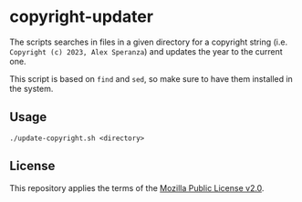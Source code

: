 # copyright-updater

The scripts searches in files in a given directory for a copyright string (i.e. `Copyright (c) 2023, Alex Speranza`) and updates the year to the current one.

This script is based on `find` and `sed`, so make sure to have them installed in the system.

## Usage
`./update-copyright.sh <directory>`

## License
This repository applies the terms of the [Mozilla Public License v2.0](LICENSE).
